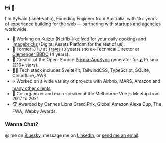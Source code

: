 ### Hi 🖖

I'm Sylvain (:seel-vahn), Founding Engineer from Australia, with 15+ years of experience building for the web — partnering with startups and agencies worldwide.

- 💪 Working on [Kuizto](https://kuizto.co) (Netflix-like feed for your daily cooking) and [Imagebricks](https://wt.ls/imagebricks) (Digital Assets Platform for the rest of us).
- 🧳 Former CTO at [Travis](https://sylvainsimao.com/project/travis-travis/) (3 years) and ex-Technical Director at [Clemenger BBDO](https://www.clemengerbbdo.com.au/) (4 years).
- 👾 Creator of the Open-Source [Prisma-AppSync](https://prisma-appsync.vercel.app) generator for ◭ Prisma (210+ stars).
- 🧑‍💻 Tech stack includes SvelteKit, TailwindCSS, TypeScript, SQLite, Cloudflare, AWS.
- ⚡️ Worked on a wide variety of projects with Airbnb, MARS, Amazon and [many other clients](https://sylvainsimao.com).
- 💬 Co-organizer and main speaker at the Melbourne Vue.js Meetup from 2017 to 2021.
- 🏆 Awarded by Cannes Lions Grand Prix, Global Amazon Alexa Cup, The FWA, Webby Awards.

### Wanna Chat?

@ me on [Bluesky](https://bsky.app/profile/sylvainsimao.com), message me on [LinkedIn](https://www.linkedin.com/in/sylvainsimao/), or [send me an email](https://sylvainsimao.com/contact). 
